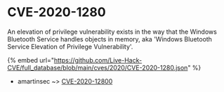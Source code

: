 # CVE-2020-1280

An elevation of privilege vulnerability exists in the way that the Windows Bluetooth Service handles objects in memory, aka 'Windows Bluetooth Service Elevation of Privilege Vulnerability'.

{% embed url="https://github.com/Live-Hack-CVE/full_database/blob/main/cves/2020/CVE-2020-1280.json" %}


* amartinsec ~> [CVE-2020-12800](https://www.alice-snow.ru/2020/database/cve-2020-1280/cve-2020-12800-amartinsec)